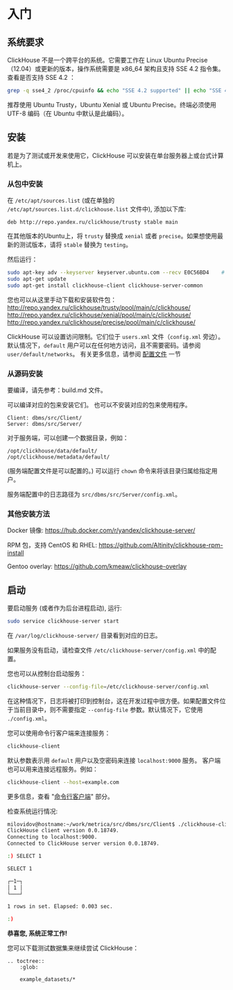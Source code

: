 # 入门

## 系统要求

ClickHouse 不是一个跨平台的系统。它需要工作在 Linux Ubuntu Precise（12.04）或更新的版本，操作系统需要是 x86_64 架构且支持 SSE 4.2 指令集。
查看是否支持  SSE 4.2 ：

```bash
grep -q sse4_2 /proc/cpuinfo && echo "SSE 4.2 supported" || echo "SSE 4.2 not supported"
```

推荐使用 Ubuntu Trusty，Ubuntu Xenial 或 Ubuntu Precise。终端必须使用 UTF-8 编码（在 Ubuntu 中默认是此编码）。

## 安装

若是为了测试或开发来使用它，ClickHouse 可以安装在单台服务器上或台式计算机上。

### 从包中安装

在 `/etc/apt/sources.list` (或在单独的 `/etc/apt/sources.list.d/clickhouse.list` 文件中), 添加以下库:

```text
deb http://repo.yandex.ru/clickhouse/trusty stable main
```

在其他版本的Ubuntu上，将 `trusty` 替换成  `xenial` 或者  `precise`。如果想使用最新的测试版本，请将 `stable` 替换为 `testing`。

然后运行：

```bash
sudo apt-key adv --keyserver keyserver.ubuntu.com --recv E0C56BD4    # optional
sudo apt-get update
sudo apt-get install clickhouse-client clickhouse-server-common
```

您也可以从这里手动下载和安装软件包：
<http://repo.yandex.ru/clickhouse/trusty/pool/main/c/clickhouse/>
<http://repo.yandex.ru/clickhouse/xenial/pool/main/c/clickhouse/>
<http://repo.yandex.ru/clickhouse/precise/pool/main/c/clickhouse/>

ClickHouse 可以设置访问限制。它们位于 `users.xml` 文件（`config.xml` 旁边）。
默认情况下，`default` 用户可以在任何地方访问，且不需要密码。请参阅 `user/default/networks`。
有关更多信息，请参阅 [配置文件](../operations/configuration_files.md) 一节

### 从源码安装

要编译，请先参考：build.md 文件。

可以编译对应的包来安装它们。
也可以不安装对应的包来使用程序。

```text
Client: dbms/src/Client/
Server: dbms/src/Server/
```

对于服务端，可以创建一个数据目录，例如：

```text
/opt/clickhouse/data/default/
/opt/clickhouse/metadata/default/
```

(服务端配置文件是可以配置的。)
可以运行 `chown` 命令来将该目录归属给指定用户。

服务端配置中的日志路径为 `src/dbms/src/Server/config.xml`。

### 其他安装方法

Docker 镜像: <https://hub.docker.com/r/yandex/clickhouse-server/>

RPM 包，支持 CentOS 和 RHEL: <https://github.com/Altinity/clickhouse-rpm-install>

Gentoo overlay: <https://github.com/kmeaw/clickhouse-overlay>

## 启动

要启动服务 (或者作为后台进程启动), 运行:

```bash
sudo service clickhouse-server start
```

在 `/var/log/clickhouse-server/` 目录看到对应的日志。

如果服务没有启动，请检查文件 `/etc/clickhouse-server/config.xml` 中的配置。

您也可以从控制台启动服务：

```bash
clickhouse-server --config-file=/etc/clickhouse-server/config.xml
```

在这种情况下，日志将被打印到控制台，这在开发过程中很方便。如果配置文件位于当前目录中，则不需要指定 `--config-file` 参数。默认情况下，它使用 `./config.xml`。

您可以使用命令行客户端来连接服务：

```bash
clickhouse-client
```

默认参数表示用 `default` 用户以及空密码来连接 `localhost:9000` 服务。
客户端也可以用来连接远程服务。例如：

```bash
clickhouse-client --host=example.com
```

更多信息，查看 "[命令行客户端](../interfaces/cli.md)" 部分。

检查系统运行情况:

```bash
milovidov@hostname:~/work/metrica/src/dbms/src/Client$ ./clickhouse-client
ClickHouse client version 0.0.18749.
Connecting to localhost:9000.
Connected to ClickHouse server version 0.0.18749.

:) SELECT 1

SELECT 1

┌─1─┐
│ 1 │
└───┘

1 rows in set. Elapsed: 0.003 sec.

:)
```

**恭喜您, 系统正常工作!**

您可以下载测试数据集来继续尝试 ClickHouse：

```eval_rst
.. toctree::
    :glob:

    example_datasets/*
```

